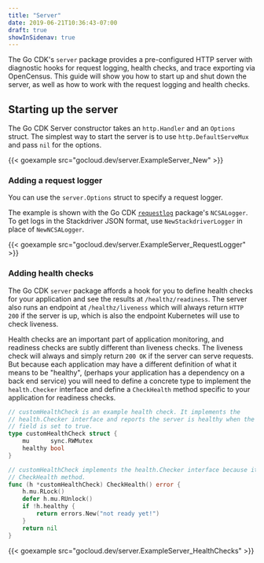 ```yaml
---
title: "Server"
date: 2019-06-21T10:36:43-07:00
draft: true
showInSidenav: true
---
```


The Go CDK's `server` package provides a pre-configured HTTP server with 
diagnostic hooks for request logging, health checks, and trace exporting via 
OpenCensus. This guide will show you how to start up and shut down the server,
as well as how to work with the request logging and health checks.

## Starting up the server

The Go CDK Server constructor takes an `http.Handler` and an `Options` struct. 
The simplest way to start the server is to use `http.DefaultServeMux` and
pass `nil` for the options.

{{< goexample src="gocloud.dev/server.ExampleServer_New" >}}

### Adding a request logger

You can use the `server.Options` struct to specify a request logger.

The example is shown with the Go CDK [`requestlog`](https://godoc.org/gocloud.dev/server/requestlog) package's `NCSALogger`.
To get logs in the Stackdriver JSON format, use `NewStackdriverLogger` in place
of `NewNCSALogger`.

{{< goexample src="gocloud.dev/server.ExampleServer_RequestLogger" >}}

### Adding health checks

The Go CDK `server` package affords a hook for you to define health checks for
your application and see the results at `/healthz/readiness`. The server also
runs an endpoint at `/healthz/liveness` which will always return `HTTP 200` if
the server is up, which is also the endpoint Kubernetes will use to check liveness.

Health checks are an important part of application monitoring, and readiness
checks are subtly different than liveness checks. The liveness check will always
and simply return `200 OK` if the server can serve requests. But because each
application may have a different definition of what it means to be "healthy",
(perhaps your application has a dependency on a back end service) you will need
to define a concrete type to implement the `health.Checker` interface and define
a `CheckHealth` method specific to your application for readiness checks.

```go
// customHealthCheck is an example health check. It implements the
// health.Checker interface and reports the server is healthy when the healthy
// field is set to true.
type customHealthCheck struct {
	mu      sync.RWMutex
	healthy bool
}

// customHealthCheck implements the health.Checker interface because it has a
// CheckHealth method.
func (h *customHealthCheck) CheckHealth() error {
	h.mu.RLock()
	defer h.mu.RUnlock()
	if !h.healthy {
		return errors.New("not ready yet!")
	}
	return nil
}
```

{{< goexample src="gocloud.dev/server.ExampleServer_HealthChecks" >}}
